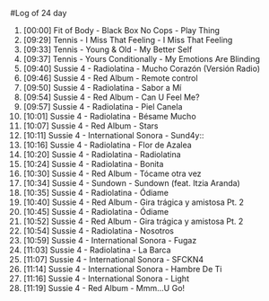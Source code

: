 #Log of 24 day

1. [00:00] Fit of Body - Black Box No Cops - Play Thing
1. [09:29] Tennis - I Miss That Feeling - I Miss That Feeling
1. [09:33] Tennis - Young & Old - My Better Self
1. [09:37] Tennis - Yours Conditionally - My Emotions Are Blinding
1. [09:40] Sussie 4 - Radiolatina - Mucho Corazón (Versión Radio)
1. [09:46] Sussie 4 - Red Album - Remote control
1. [09:50] Sussie 4 - Radiolatina - Sabor a Mí
1. [09:54] Sussie 4 - Red Album - Can U Feel Me?
1. [09:57] Sussie 4 - Radiolatina - Piel Canela
1. [10:01] Sussie 4 - Radiolatina - Bésame Mucho
1. [10:07] Sussie 4 - Red Album - Stars
1. [10:11] Sussie 4 - International Sonora - Sund4y::
1. [10:16] Sussie 4 - Radiolatina - Flor de Azalea
1. [10:20] Sussie 4 - Radiolatina - Radiolatina
1. [10:24] Sussie 4 - Radiolatina - Bonita
1. [10:30] Sussie 4 - Red Album - Tócame otra vez
1. [10:34] Sussie 4 - Sundown - Sundown (feat. Itzia Aranda)
1. [10:35] Sussie 4 - Radiolatina - Ódiame
1. [10:40] Sussie 4 - Red Album - Gira trágica y amistosa Pt. 2
1. [10:45] Sussie 4 - Radiolatina - Ódiame
1. [10:52] Sussie 4 - Red Album - Gira trágica y amistosa Pt. 2
1. [10:54] Sussie 4 - Radiolatina - Nosotros
1. [10:59] Sussie 4 - International Sonora - Fugaz
1. [11:03] Sussie 4 - Radiolatina - La Barca
1. [11:07] Sussie 4 - International Sonora - SFCKN4
1. [11:14] Sussie 4 - International Sonora - Hambre De Ti
1. [11:16] Sussie 4 - International Sonora - Light
1. [11:19] Sussie 4 - Red Album - Mmm...U Go!
